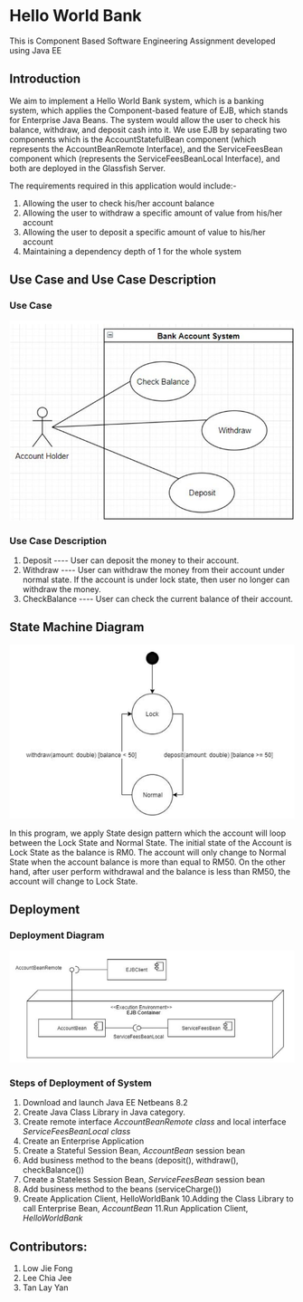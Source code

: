 # Hello World Bank
This is Component Based Software Engineering Assignment developed using Java EE

## Introduction
We aim to implement a Hello World Bank system, which is a banking system, which applies the Component-based feature of EJB, which stands for Enterprise Java Beans. The system would allow the user to check his balance, withdraw, and deposit cash into it. We use EJB by separating two components which is the AccountStatefulBean component (which represents the AccountBeanRemote Interface), and the ServiceFeesBean component which (represents the ServiceFeesBeanLocal Interface), and both are deployed in the Glassfish Server.  
 
The requirements required in this application would include:- 
1. Allowing the user to check his/her account balance 
2. Allowing the user to withdraw a specific amount of value from his/her account 
3. Allowing the user to deposit a specific amount of value to his/her account 
4. Maintaining a dependency depth of 1 for the whole system 


## Use Case and Use Case Description
### Use Case
![](/markdownImage/helloWorldBank_usecase.png)

### Use Case Description
1. Deposit ---- User can deposit the money to their account. 
2. Withdraw ---- User can withdraw the money from their account under normal state. If the account is under lock state, then user no longer can withdraw the money.
3. CheckBalance ---- User can check the current balance of their account. 


## State Machine Diagram
![](/markdownImage/helloWorldBank_stateDiagram.png)

<p> In this program, we apply State design pattern which the account will loop between the Lock State and Normal State. The initial state of the Account is Lock State as the balance is RM0. The account will only change to Normal State when the account balance is more than equal to RM50. On the other hand, after user perform withdrawal and the balance is less than RM50, the account will change to Lock State. </p>


## Deployment
### Deployment Diagram
![](/markdownImage/helloWorldBank_deployment.png)

### Steps of Deployment of System 
1. Download and launch Java EE Netbeans 8.2 
2. Create Java Class Library in Java category.  
3. Create remote interface <i>AccountBeanRemote class</i> and local interface <i>ServiceFeesBeanLocal class</i>
4. Create an Enterprise Application 
5. Create a Stateful Session Bean, <i>AccountBean</i> session bean 
6. Add business method to the beans (deposit(), withdraw(), checkBalance()) 
7. Create a Stateless Session Bean, <i>ServiceFeesBean</i> session bean 
8. Add business method to the beans (serviceCharge()) 
9. Create Application Client, HelloWorldBank 
10.Adding the Class Library to call Enterprise Bean, <i>AccountBean</i>
11.Run Application Client, <i>HelloWorldBank</i>

## Contributors:
1. Low Jie Fong
2. Lee Chia Jee 
3. Tan Lay Yan
